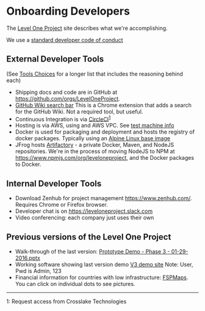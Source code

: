 # Onboarding Developers
The [Level One Project](https://leveloneproject.org/) site describes what we're accomplishing.

We use a [standard developer code of conduct]( http://contributor-covenant.org/version/1/4/code_of_conduct.md)

## External Developer Tools 
(See [Tools Choices](https://github.com/LevelOneProject/Docs/wiki/Tools,-technology,-and-process-choices) for a longer list that includes the reasoning behind each)
* Shipping docs and code are in GitHub at https://github.com/orgs/LevelOneProject.
* [GitHub Wiki search bar](https://chrome.google.com/webstore/detail/wiki-search-for-github/gdifdhnjmjaidbajhapmbcbnoocoeooc) This is a Chrome extension that adds a search for the GitHub Wiki. Not a required tool, but useful.
* Continuous Integration is via [CircleCI](https://circleci.com/gh/LevelOneProject)<sup>[1](#Crosslake)</sup>
* Hosting is via AWS, using and AWS VPC. See [test machine info](https://github.com/LevelOneProject/Docs/blob/master/AWS/Infrastructure/machines.md)
* Docker is used for packaging and deployment and hosts the registry of docker packages. Typically using an [Alpine Linux base image](https://alpinelinux.org/)
* JFrog hosts [Artifactory](https://github.com/LevelOneProject/Docs/blob/master/Artifactory/README.md) - a private Docker, Maven, and NodeJS repositories. We're in the process of moving NodeJS to NPM at https://www.npmjs.com/org/leveloneproject, and the Docker packages to Docker. 

## Internal Developer Tools
* Download Zenhub for project management https://www.zenhub.com/. Requires Chrome or Firefox browser. 
* Developer chat is on https://leveloneproject.slack.com
* Video conferencing: each company just uses their own

## Previous versions of the Level One Project
* Walk-through of the last version: [Prototype Demo - Phase 3 - 01-29-2016.pptx](./Prototype%20Demo%20-%20Phase%203%20-%2001-29-2016.pptx)
* Working software showing last version demo [V3 demo site](https://india-ist.open-dfs.org/ut/main.html)
Note: User, Pwd is Admin, 123
* Financial information for countries with low infrastructure: [FSPMaps](http://fspmaps.org). You can click on individual dots to see pictures.

---
<a name="Crosslake">1</a>: Request access from Crosslake Technologies
